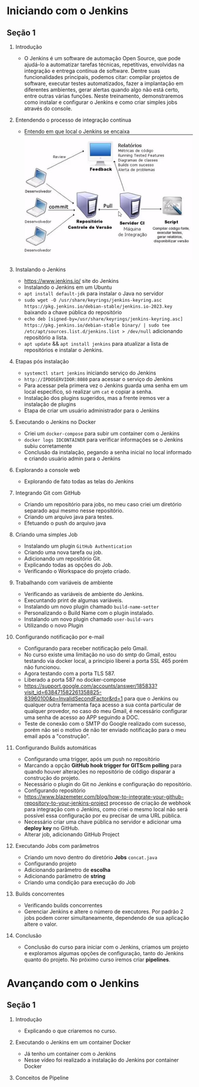 # Iniciando com o Jenkins

## Seção 1

1. Introdução
    - O Jenkins é um software de automação Open Source, que pode ajudá-lo a automatizar tarefas técnicas, repetitivas, envolvidas na integração e entrega contínua de software. Dentre suas funcionalidades principais, podemos citar: compilar projetos de software, executar testes automatizados, fazer a implantação em diferentes ambientes, gerar alertas quando algo não está certo, entre outras várias funções. Neste treinamento, demonstraremos como instalar e configurar o Jenkins e como criar simples jobs através do console.

2. Entendendo o processo de integração contínua
    - Entendo em que local o Jenkins se encaixa
    ![image1](img/image1.png)

3. Instalando o Jenkins
    - <https://www.jenkins.io/> site do Jenkins
    - Instalando o Jenkins em um Ubuntu
    - `apt install default-jdk` para instalar o Java no servidor
    - `sudo wget -O /usr/share/keyrings/jenkins-keyring.asc https://pkg.jenkins.io/debian-stable/jenkins.io-2023.key` baixando a chave pública do repositório
    - `echo deb [signed-by=/usr/share/keyrings/jenkins-keyring.asc] https://pkg.jenkins.io/debian-stable binary/ | sudo tee /etc/apt/sources.list.d/jenkins.list > /dev/null` adicionando repositório a lista.
    - `apt update` && `apt install jenkins` para atualizar a lista de repositórios e instalar o Jenkins.

4. Etapas pós instalação
    - `systemctl start jenkins` iniciando serviço do Jenkins
    - `http://IPDOSERVIDOR:8080` para acessar o serviço do Jenkins
    - Para acessar pela primera vez o Jenkins guarda uma senha em um local especifico, só realizar um `cat` e copiar a senha.
    - Instalação dos plugins sugeridos, mas a frente iremos ver a instalação de plugins
    - Etapa de criar um usuário administrador para o Jenkins

5. Executando o Jenkins no Docker
    - Criei um `docker-compose` para subir um container com o Jenkins
    - `docker logs IDCONTAINER` para verificar informações se o Jenkins subiu corretamente
    - Conclusão da instalação, pegando a senha inicial no local informado e criando usuário admin para o Jenkins

6. Explorando a console web
    - Explorando de fato todas as telas do Jenkins

7. Integrando Git com GitHub
    - Criando um repositório para jobs, no meu caso criei um diretório separado aqui mesmo nesse repositório.
    - Criando um arquivo java para testes.
    - Efetuando o push do arquivo java

8. Criando uma simples Job
    - Instalando um plugin `GitHub Authentication`
    - Criando uma nova tarefa ou job.
    - Adicionando um repositório Git.
    - Explicando todas as opções do Job.
    - Verificando o Workspace do projeto criado.

9. Trabalhando com variáveis de ambiente
    - Verificando as variáveis de ambiente do Jenkins.
    - Execuntando print de algumas variáveis.
    - Instalando um novo plugin chamado `build-name-setter`
    - Personalizando o Build Name com o plugin instalado.
    - Instalando um novo plugin chamado `user-build-vars`
    - Utilizando o novo Plugin

10. Configurando notificação por e-mail
    - Configurando para receber notificação pelo Gmail.
    - No curso existe uma limitação no uso do smtp do Gmail, estou testando via docker local, a principio liberei a porta SSL 465 porém não funcionou.
    - Agora testando com a porta TLS 587.
    - Liberado a porta 587 no docker-compose
    - <https://support.google.com/accounts/answer/185833?visit_id=638471582261358825-83960100&p=InvalidSecondFactor&rd=1> para que o Jenkins ou qualquer outra ferramenta faça acesso a sua conta particular de qualquer provedor, no caso do meu Gmail, é necessário configurar uma senha de acesso ao APP seguindo a DOC.
    - Teste de conexão com o SMTP do Google realizado com sucesso, porém não sei o motivo de não ter enviado notificação para o meu email após a "construção".

11. Configurando Builds automáticas
    - Configurando uma trigger, após um push no repositório
    - Marcando a opção **GitHub hook trigger for GITScm polling** para quando houver alterações no repositório de código disparar a construção do projeto.
    - Necessário o plugin do Git no Jenkins e configuração do repositório.
    - Configurando repositório
    - <https://www.blazemeter.com/blog/how-to-integrate-your-github-repository-to-your-jenkins-project> processo de criação de webhook para integração com o Jenkins, como criei o mesmo local não será possível essa configuração por eu precisar de uma URL pública.
    - Necessário criar uma chave pública no servidor e adicionar uma **deploy key** no GitHub.
    - Alterar job, adicionando GitHub Project

12. Executando Jobs com parâmetros
    - Criando um novo dentro do diretório **Jobs** `concat.java`
    - Configurando projeto
    - Adicionando parâmetro de **escolha**
    - Adicionando parâmetro de **string**
    - Criando uma condição para execução do Job

13. Builds concorrentes
    - Verificando builds concorrentes
    - Gerenciar Jenkins e altere o número de executores. Por padrão 2 jobs podem correr simultaneamente, dependendo de sua aplicação altere o valor.

14. Conclusão
    - Conclusão do curso para iniciar com o Jenkins, criamos um projeto e exploramos algumas opções de configuração, tanto do Jenkins quanto do projeto. No próximo curso iremos criar **pipelines**.

# Avançando com o Jenkins

## Seção 1

1. Introdução
    - Explicando o que criaremos no curso.

2. Executando o Jenkins em um container Docker
    - Já tenho um container com o Jenkins
    - Nesse vídeo foi realizado a instalação do Jenkins por container Docker

3. Conceitos de Pipeline